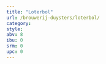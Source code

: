 ```yaml
---
title: "Loterbol"
url: /brouwerij-duysters/loterbol/
category: 
style: 
abv: 8
ibu: 0
srm: 0
upc: 0
---
```


